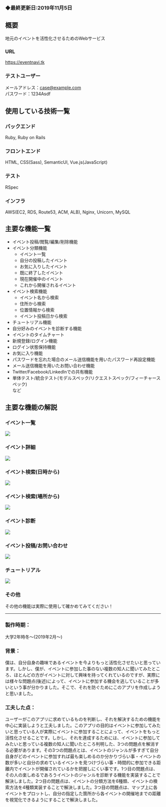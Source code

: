 ### ◆最終更新日:2019年11月5日

## 概要
地元のイベントを活性化させるためのWebサービス
### URL
https://eventnavi.tk
### テストユーザー
メールアドレス：case@example.com  
パスワード：1234Asdf

## 使用している技術一覧
### バックエンド
Ruby, Ruby on Rails
### フロントエンド
HTML, CSS(Sass), SemanticUI, Vue.js(JavaScript)
### テスト
RSpec
### インフラ
AWS(EC2, RDS, Route53, ACM, ALB), Nginx, Unicorn, MySQL

## 主要な機能一覧
* イベント投稿/閲覧/編集/削除機能
* イベント分類機能
  * イベント一覧
  * 自分の投稿したイベント
  * お気に入りしたイベント
  * 既に終了したイベント
  * 現在開催中のイベント
  * これから開催されるイベント
* イベント検索機能
  * イベント名から検索
  * 住所から検索
  * 位置情報から検索
  * イベント投稿日から検索
* チュートリアル機能
* 自分好みのイベントを診断する機能
* イベントのタイムチャート
* 新規登録/ログイン機能
* ログイン状態保持機能
* お気に入り機能
* パスワードを忘れた場合のメール送信機能を用いたパスワード再設定機能
* メール送信機能を用いたお問い合わせ機能
* Twitter/Facebook/LinkedInでの共有機能
* 単体テスト/統合テスト(モデルスペック/リクエストスペック/フィーチャースペック)  
など

## 主要な機能の解説
### イベント一覧
<img src="/public/img/readme/events-list.png">

### イベント詳細
<img src="/public/img/readme/event-details.png">

### イベント検索(日時から)
<img src="/public/img/readme/find-events-from-date.png">

### イベント検索(場所から)
<img src="/public/img/readme/find-events-from-place.png">

### イベント診断
<img src="/public/img/readme/diagnose-events.png">

### イベント投稿/お問い合わせ
<img src="/public/img/readme/post-and-inquiry.png">

### チュートリアル
<img src="/public/img/readme/tutorial.png">

### その他
その他の機能は実際に使用して確かめてみてください！

***

### 製作時期：
大学2年時冬〜(2019年2月〜)
### 背景：
僕は、自分自身の趣味であるイベントを今よりもっと活性化させたいと思っています。しかし、僕が、イベントに参加した事のない複数の知人に聞いてみたところ、ほとんどの方がイベントに対して興味を持ってくれているのですが、実際には様々な問題点(後述)によって、イベントに参加する機会を逃していることが多いという事が分かりました。そこで、それを防ぐためにこのアプリを作成しようと思いました。
### 工夫した点：
ユーザーがこのアプリに求めているものを判断し、それを解決するための機能を中心に実装しようと工夫しました。このアプリの目的はイベントに参加してみたいと思っている人が実際にイベントに参加することによって、イベントをもっと活性化させることです。しかし、それを達成するためには、イベントに参加してみたいと思っている複数の知人に聞いたところ判明した、3つの問題点を解消する必要があります。その3つの問題点とは、イベントのジャンルが多すぎて自分自身がどのイベントに参加すれば最も楽しめるのか分かりづらい事・イベントの数が多いと自分の求めているイベントを見つけづらい事・時間的に参加できる距離内でイベントが開催されているかを把握しにくい事です。1つ目の問題点は、その人の楽しめるであろうイベントのジャンルを診断する機能を実装することで解決しました。2つ目の問題点は、イベントの分類方法を6種類、イベントの検索方法を4種類実装することで解決しました。3つ目の問題点は、マップ上に各イベントをプロットし、自分の指定した箇所から各イベントの開催地までの距離を視覚化できるようにすることで解決しました。
